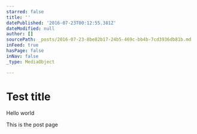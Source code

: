 ```yaml
---
starred: false
title: ''
datePublished: '2016-07-23T00:12:55.381Z'
dateModified: null
author: []
sourcePath: _posts/2016-07-23-8be82b17-24b5-469c-bb4b-7cd3936db81b.md
inFeed: true
hasPage: false
inNav: false
_type: MediaObject

---
```

# Test title

Hello world

This is the post page